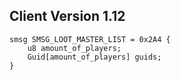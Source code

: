 ## Client Version 1.12

```rust,ignore
smsg SMSG_LOOT_MASTER_LIST = 0x2A4 {
    u8 amount_of_players;    
    Guid[amount_of_players] guids;    
}

```
